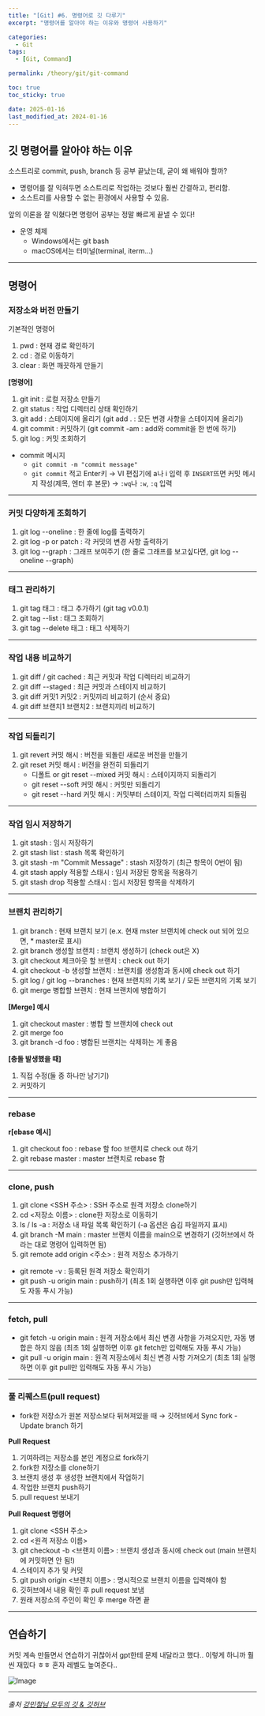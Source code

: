 ```yaml
---
title: "[Git] #6. 명령어로 깃 다루기"
excerpt: "명령어를 알아야 하는 이유와 명령어 사용하기"

categories:
  - Git
tags:
  - [Git, Command]

permalink: /theory/git/git-command

toc: true
toc_sticky: true

date: 2025-01-16
last_modified_at: 2024-01-16
---
```


## 깃 명령어를 알아야 하는 이유

소스트리로 commit, push, branch 등 공부 끝났는데, 굳이 왜 배워야 할까?
- 명령어를 잘 익혀두면 소스트리로 작업하는 것보다 훨씬 간결하고, 편리함.
- 소스트리를 사용할 수 없는 환경에서 사용할 수 있음.

앞의 이론을 잘 익혔다면 명령어 공부는 정말 빠르게 끝낼 수 있다!

- 운영 체제
    - Windows에서는 git bash
    - macOS에서는 터미널(terminal, iterm...)

---

## 명령어

### 저장소와 버전 만들기

기본적인 명령어
1. pwd : 현재 경로 확인하기
2. cd : 경로 이동하기
3. clear : 화면 깨끗하게 만들기

**[명령어]**
1. git init : 로컬 저장소 만들기
2. git status : 작업 디렉터리 상태 확인하기
3. git add : 스테이지에 올리기 (git add . : 모든 변경 사항을 스테이지에 올리기)
4. git commit : 커밋하기 (git commit -am : add와 commit을 한 번에 하기)
5. git log : 커밋 조회하기

- commit 메시지
    - `git commit -m "commit message"`
    - `git commit` 적고 Enter키 → VI 편집기에 a나 i 입력 후 `INSERT`뜨면 커밋 메시지 작성(제목, 엔터 후 본문) → `:wq`나 `:w`, `:q` 입력

---

### 커밋 다양하게 조회하기

1. git log --oneline : 한 줄에 log를 출력하기
2. git log -p or patch : 각 커밋의 변경 사항 출력하기
3. git log --graph : 그래프 보여주기 (한 줄로 그래프를 보고싶다면, git log --oneline --graph)

---

### 태그 관리하기

1. git tag 태그 : 태그 추가하기 (git tag v0.0.1)
2. git tag --list : 태그 조회하기
3. git tag --delete 태그 : 태그 삭제하기

---

### 작업 내용 비교하기

1. git diff / git cached : 최근 커밋과 작업 디렉터리 비교하기
2. git diff --staged : 최근 커밋과 스테이지 비교하기
3. git diff 커밋1 커밋2 : 커밋끼리 비교하기 (순서 중요)
4. git diff 브랜치1 브랜치2 : 브랜치끼리 비교하기

---

### 작업 되돌리기

1. git revert 커밋 해시 : 버전을 되돌린 새로운 버전을 만들기
2. git reset 커밋 해시 : 버전을 완전히 되돌리기
    - 디폴트 or git reset --mixed 커밋 해시 : 스테이지까지 되돌리기
    - git reset --soft 커밋 해시 : 커밋만 되돌리기
    - git reset --hard 커밋 해시 : 커밋부터 스테이지, 작업 디렉터리까지 되돌림

---

### 작업 임시 저장하기

1. git stash : 임시 저장하기
2. git stash list : stash 목록 확인하기
3. git stash -m "Commit Message" : stash 저장하기 (최근 항목이 0번이 됨)
4. git stash apply 적용할 스태시 : 임시 저장된 항목을 적용하기
5. git stash drop 적용할 스태시 : 임시 저장된 항목을 삭제하기

---

### 브랜치 관리하기

1. git branch : 현재 브랜치 보기 (e.x. 현재 mster 브랜치에 check out 되어 있으면, * master로 표시)
2. git branch 생성할 브랜치 : 브랜치 생성하기 (check out은 X)
3. git checkout 체크아웃 할 브랜치 : check out 하기
4. git checkout -b 생성할 브랜치 : 브랜치를 생성함과 동시에 check out 하기
5. git log / git log --branches : 현재 브랜치의 기록 보기 / 모든 브랜치의 기록 보기
6. git merge 병합할 브랜치 : 현재 브랜치에 병합하기

**[Merge] 예시**  
1. git checkout master : 병합 할 브랜치에 check out
2. git merge foo
3. git branch -d foo : 병합된 브랜치는 삭제하는 게 좋음

**[충돌 발생했을 때]**
1. 직접 수정(둘 중 하나만 남기기)
2. 커밋하기

---

### rebase 

**r[ebase 예시]** 
1. git checkout foo : rebase 할 foo 브랜치로 check out 하기
2. git rebase master : master 브랜치로 rebase 함

---

### clone, push

1. git clone <SSH 주소> : SSH 주소로 원격 저장소 clone하기
2. cd <저장소 이름> : clone한 저장소로 이동하기
3. ls / ls -a : 저장소 내 파일 목록 확인하기 (-a 옵션은 숨김 파일까지 표시)
4. git branch -M main : master 브랜치 이름을 main으로 변경하기 (깃허브에서 하라는 대로 명령어 입력하면 됨)
5. git remote add origin <주소> : 원격 저장소 추가하기

- git remote -v : 등록된 원격 저장소 확인하기
- git push -u origin main : push하기 (최초 1회 실행하면 이후 git push만 입력해도 자동 푸시 가능)

---

### fetch, pull

- git fetch -u origin main : 원격 저장소에서 최신 변경 사항을 가져오지만, 자동 병합은 하지 않음 (최초 1회 실행하면 이후 git fetch만 입력해도 자동 푸시 가능)
- git pull -u origin main : 원격 저장소에서 최신 변경 사항 가져오기 (최초 1회 실행하면 이후 git pull만 입력해도 자동 푸시 가능)

---

### 풀 리퀘스트(pull request) 

- fork한 저장소가 원본 저장소보다 뒤쳐져있을 때 → 깃허브에서 Sync fork - Update branch 하기

**Pull Request**
1. 기여하려는 저장소를 본인 계정으로 fork하기
2. fork한 저장소를 clone하기
3. 브랜치 생성 후 생성한 브랜치에서 작업하기
4. 작업한 브랜치 push하기
5. pull request 보내기

**Pull Request 명령어**
1. git clone <SSH 주소>
2. cd <원격 저장소 이름>
3. git checkout -b <브랜치 이름> : 브랜치 생성과 동시에 check out (main 브랜치에 커밋하면 안 됨!)
4. 스테이지 추가 및 커밋
5. git push origin <브랜치 이름> : 명시적으로 브랜치 이름을 입력해야 함
6. 깃허브에서 내용 확인 후 pull request 보냄
7. 원래 저장소의 주인이 확인 후 merge 하면 끝

---

## 연습하기

커밋 계속 만들면서 연습하기 귀찮아서 gpt한테 문제 내달라고 했다.. 이렇게 하니까 훨씬 재밌다 ㅎㅎ 혼자 레벨도 높여준다..

![Image](https://github.com/user-attachments/assets/2231d777-fcc1-49b3-abd4-01460ccced86)

--- 

*출처*
*[강민철님 모두의 깃 & 깃허브](https://www.inflearn.com/course/%EB%AA%A8%EB%91%90%EC%9D%98-%EA%B9%83-%EA%B9%83%ED%97%88%EB%B8%8C)*